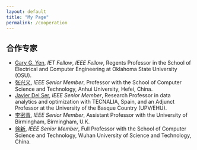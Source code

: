 ```yaml
---
layout: default
title: "My Page"
permalink: /cooperation
---
```


## 合作专家

<span class='anchor' id='-Co'></span>
- [Gary G. Yen](https://scholar.google.com/citations?user=6LR55aMAAAAJ), *IET Fellow*, *IEEE Fellow*, Regents Professor in the School of Electrical and Computer Engineering at Oklahoma State University (OSU).
- [张兴义](https://scholar.google.com/citations?user=7lmPe2kAAAAJ), *IEEE Senior Member*, Professor with the School of Computer Science and Technology, Anhui University, Hefei, China.
- [Javier Del Ser](https://scholar.google.com/citations?user=p_wY0zUAAAAJ), *IEEE Senior Member*, Research Professor in data analytics and optimization with TECNALIA, Spain, and an Adjunct Professor at the University of the Basque Country (UPV/EHU). 
- [李密青](https://sites.google.com/view/miqing-li), *IEEE Senior Member*, Assistant Professor with the University of Birmingham, Birmingham, U.K. 
- [徐新](https://scholar.google.com/citations?hl=en&user=DtuoAWIAAAAJ), *IEEE Senior Member*, Full Professor with the School of Computer Science and Technology, Wuhan University of Science and Technology, China.

